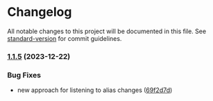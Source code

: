# Changelog

All notable changes to this project will be documented in this file. See [standard-version](https://github.com/conventional-changelog/standard-version) for commit guidelines.

### [1.1.5](https://github.com/openfeed-org/sdk-js/compare/1.1.4...1.1.5) (2023-12-22)


### Bug Fixes

* new approach for listening to alias changes ([69f2d7d](https://github.com/openfeed-org/sdk-js/commit/69f2d7d6e5b64d7abeb6c6cda052c6e7f512aef3))
